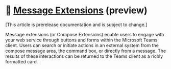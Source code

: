 # 📖 [Message Extensions](/messaging-extensions/what-are-messaging-extensions?tabs=desktop) (preview)

[This article is prerelease documentation and is subject to change.]

Message extensions (or Compose Extensions) enable users to engage with your web service through buttons and forms within the Microsoft Teams client. Users can search or initiate actions in an external system from the compose message area, the command box, or directly from a message. The results of these interactions can be returned to the Teams client as a richly formatted card.